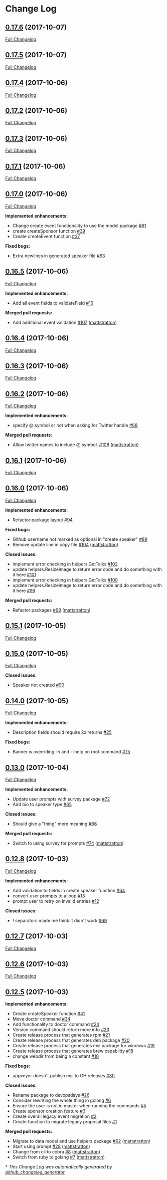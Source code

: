 # Change Log

## [0.17.6](https://github.com/devopsdays/devopsdays-cli/tree/0.17.6) (2017-10-07)
[Full Changelog](https://github.com/devopsdays/devopsdays-cli/compare/0.17.5...0.17.6)

## [0.17.5](https://github.com/devopsdays/devopsdays-cli/tree/0.17.5) (2017-10-07)
[Full Changelog](https://github.com/devopsdays/devopsdays-cli/compare/0.17.4...0.17.5)

## [0.17.4](https://github.com/devopsdays/devopsdays-cli/tree/0.17.4) (2017-10-06)
[Full Changelog](https://github.com/devopsdays/devopsdays-cli/compare/0.17.2...0.17.4)

## [0.17.2](https://github.com/devopsdays/devopsdays-cli/tree/0.17.2) (2017-10-06)
[Full Changelog](https://github.com/devopsdays/devopsdays-cli/compare/0.17.3...0.17.2)

## [0.17.3](https://github.com/devopsdays/devopsdays-cli/tree/0.17.3) (2017-10-06)
[Full Changelog](https://github.com/devopsdays/devopsdays-cli/compare/0.17.1...0.17.3)

## [0.17.1](https://github.com/devopsdays/devopsdays-cli/tree/0.17.1) (2017-10-06)
[Full Changelog](https://github.com/devopsdays/devopsdays-cli/compare/0.17.0...0.17.1)

## [0.17.0](https://github.com/devopsdays/devopsdays-cli/tree/0.17.0) (2017-10-06)
[Full Changelog](https://github.com/devopsdays/devopsdays-cli/compare/0.16.5...0.17.0)

**Implemented enhancements:**

- Change create event functionality to use the model package [\#61](https://github.com/devopsdays/devopsdays-cli/issues/61)
- create createSponsor function [\#39](https://github.com/devopsdays/devopsdays-cli/issues/39)
- Create createEvent function [\#37](https://github.com/devopsdays/devopsdays-cli/issues/37)

**Fixed bugs:**

- Extra newlines in generated speaker file [\#63](https://github.com/devopsdays/devopsdays-cli/issues/63)

## [0.16.5](https://github.com/devopsdays/devopsdays-cli/tree/0.16.5) (2017-10-06)
[Full Changelog](https://github.com/devopsdays/devopsdays-cli/compare/0.16.4...0.16.5)

**Implemented enhancements:**

- Add all event fields to validateField [\#16](https://github.com/devopsdays/devopsdays-cli/issues/16)

**Merged pull requests:**

- Add additional event validation [\#107](https://github.com/devopsdays/devopsdays-cli/pull/107) ([mattstratton](https://github.com/mattstratton))

## [0.16.4](https://github.com/devopsdays/devopsdays-cli/tree/0.16.4) (2017-10-06)
[Full Changelog](https://github.com/devopsdays/devopsdays-cli/compare/0.16.3...0.16.4)

## [0.16.3](https://github.com/devopsdays/devopsdays-cli/tree/0.16.3) (2017-10-06)
[Full Changelog](https://github.com/devopsdays/devopsdays-cli/compare/0.16.2...0.16.3)

## [0.16.2](https://github.com/devopsdays/devopsdays-cli/tree/0.16.2) (2017-10-06)
[Full Changelog](https://github.com/devopsdays/devopsdays-cli/compare/0.16.1...0.16.2)

**Implemented enhancements:**

- specify @ symbol or not when asking for Twitter handle [\#68](https://github.com/devopsdays/devopsdays-cli/issues/68)

**Merged pull requests:**

- Allow twitter names to include @ symbol. [\#106](https://github.com/devopsdays/devopsdays-cli/pull/106) ([mattstratton](https://github.com/mattstratton))

## [0.16.1](https://github.com/devopsdays/devopsdays-cli/tree/0.16.1) (2017-10-06)
[Full Changelog](https://github.com/devopsdays/devopsdays-cli/compare/0.16.0...0.16.1)

## [0.16.0](https://github.com/devopsdays/devopsdays-cli/tree/0.16.0) (2017-10-06)
[Full Changelog](https://github.com/devopsdays/devopsdays-cli/compare/0.15.1...0.16.0)

**Implemented enhancements:**

- Refactor package layout [\#94](https://github.com/devopsdays/devopsdays-cli/issues/94)

**Fixed bugs:**

- Github username not marked as optional in "create speaker" [\#89](https://github.com/devopsdays/devopsdays-cli/issues/89)
- Remove update line in copy file [\#104](https://github.com/devopsdays/devopsdays-cli/pull/104) ([mattstratton](https://github.com/mattstratton))

**Closed issues:**

- implement error checking in helpers.GetTalks [\#102](https://github.com/devopsdays/devopsdays-cli/issues/102)
- update helpers.ResizeImage to return error code and do something with it here [\#101](https://github.com/devopsdays/devopsdays-cli/issues/101)
- implement error checking in helpers.GetTalks [\#100](https://github.com/devopsdays/devopsdays-cli/issues/100)
- update helpers.ResizeImage to return error code and do something with it here [\#99](https://github.com/devopsdays/devopsdays-cli/issues/99)

**Merged pull requests:**

- Refactor packages [\#98](https://github.com/devopsdays/devopsdays-cli/pull/98) ([mattstratton](https://github.com/mattstratton))

## [0.15.1](https://github.com/devopsdays/devopsdays-cli/tree/0.15.1) (2017-10-05)
[Full Changelog](https://github.com/devopsdays/devopsdays-cli/compare/0.15.0...0.15.1)

## [0.15.0](https://github.com/devopsdays/devopsdays-cli/tree/0.15.0) (2017-10-05)
[Full Changelog](https://github.com/devopsdays/devopsdays-cli/compare/0.14.0...0.15.0)

**Closed issues:**

- Speaker not created [\#90](https://github.com/devopsdays/devopsdays-cli/issues/90)

## [0.14.0](https://github.com/devopsdays/devopsdays-cli/tree/0.14.0) (2017-10-05)
[Full Changelog](https://github.com/devopsdays/devopsdays-cli/compare/0.13.0...0.14.0)

**Implemented enhancements:**

- Description fields should require 2x returns [\#25](https://github.com/devopsdays/devopsdays-cli/issues/25)

**Fixed bugs:**

- Banner is overriding -h and --help on root command [\#75](https://github.com/devopsdays/devopsdays-cli/issues/75)

## [0.13.0](https://github.com/devopsdays/devopsdays-cli/tree/0.13.0) (2017-10-04)
[Full Changelog](https://github.com/devopsdays/devopsdays-cli/compare/0.12.8...0.13.0)

**Implemented enhancements:**

- Update user prompts with survey package  [\#72](https://github.com/devopsdays/devopsdays-cli/issues/72)
- Add bio to speaker type [\#65](https://github.com/devopsdays/devopsdays-cli/issues/65)

**Closed issues:**

- Should give a "thing" more meaning [\#66](https://github.com/devopsdays/devopsdays-cli/issues/66)

**Merged pull requests:**

- Switch to using survey for prompts [\#74](https://github.com/devopsdays/devopsdays-cli/pull/74) ([mattstratton](https://github.com/mattstratton))

## [0.12.8](https://github.com/devopsdays/devopsdays-cli/tree/0.12.8) (2017-10-03)
[Full Changelog](https://github.com/devopsdays/devopsdays-cli/compare/0.12.7...0.12.8)

**Implemented enhancements:**

- Add validation to fields in create speaker function [\#64](https://github.com/devopsdays/devopsdays-cli/issues/64)
- convert user prompts to a loop [\#13](https://github.com/devopsdays/devopsdays-cli/issues/13)
- prompt user to retry on invalid entries [\#12](https://github.com/devopsdays/devopsdays-cli/issues/12)

**Closed issues:**

- ! separators made me think it didn't work [\#69](https://github.com/devopsdays/devopsdays-cli/issues/69)

## [0.12.7](https://github.com/devopsdays/devopsdays-cli/tree/0.12.7) (2017-10-03)
[Full Changelog](https://github.com/devopsdays/devopsdays-cli/compare/0.12.6...0.12.7)

## [0.12.6](https://github.com/devopsdays/devopsdays-cli/tree/0.12.6) (2017-10-03)
[Full Changelog](https://github.com/devopsdays/devopsdays-cli/compare/0.12.5...0.12.6)

## [0.12.5](https://github.com/devopsdays/devopsdays-cli/tree/0.12.5) (2017-10-03)
**Implemented enhancements:**

- Create createSpeaker function [\#41](https://github.com/devopsdays/devopsdays-cli/issues/41)
- Move doctor command [\#34](https://github.com/devopsdays/devopsdays-cli/issues/34)
- Add functionality to doctor command  [\#24](https://github.com/devopsdays/devopsdays-cli/issues/24)
- Version command should return more info [\#23](https://github.com/devopsdays/devopsdays-cli/issues/23)
- Create release process that generates rpm [\#21](https://github.com/devopsdays/devopsdays-cli/issues/21)
- Create release process that generates deb package [\#20](https://github.com/devopsdays/devopsdays-cli/issues/20)
- Create release process that generates msi package for windows [\#19](https://github.com/devopsdays/devopsdays-cli/issues/19)
- Create release process that generates brew capability [\#18](https://github.com/devopsdays/devopsdays-cli/issues/18)
- change webdir from being a constant [\#10](https://github.com/devopsdays/devopsdays-cli/issues/10)

**Fixed bugs:**

- appveyor doesn't publish msi to GH releases [\#30](https://github.com/devopsdays/devopsdays-cli/issues/30)

**Closed issues:**

- Rename package to devopsdays  [\#26](https://github.com/devopsdays/devopsdays-cli/issues/26)
- Consider rewriting the whole thing in golang [\#6](https://github.com/devopsdays/devopsdays-cli/issues/6)
- Ensure the user is not in master when running the commands [\#5](https://github.com/devopsdays/devopsdays-cli/issues/5)
- Create sponsor creation feature [\#3](https://github.com/devopsdays/devopsdays-cli/issues/3)
- Create overall legacy event migration [\#2](https://github.com/devopsdays/devopsdays-cli/issues/2)
- Create function to migrate legacy proposal files [\#1](https://github.com/devopsdays/devopsdays-cli/issues/1)

**Merged pull requests:**

- Migrate to data model and use helpers package [\#62](https://github.com/devopsdays/devopsdays-cli/pull/62) ([mattstratton](https://github.com/mattstratton))
- Start using prompt [\#28](https://github.com/devopsdays/devopsdays-cli/pull/28) ([mattstratton](https://github.com/mattstratton))
- Change from cli to cobra [\#8](https://github.com/devopsdays/devopsdays-cli/pull/8) ([mattstratton](https://github.com/mattstratton))
- Switch from ruby to golang [\#7](https://github.com/devopsdays/devopsdays-cli/pull/7) ([mattstratton](https://github.com/mattstratton))



\* *This Change Log was automatically generated by [github_changelog_generator](https://github.com/skywinder/Github-Changelog-Generator)*
